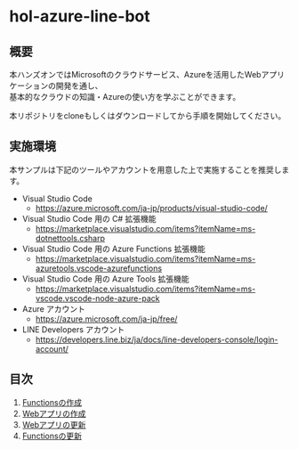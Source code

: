 # hol-azure-line-bot
## 概要
本ハンズオンではMicrosoftのクラウドサービス、Azureを活用したWebアプリケーションの開発を通し、  
基本的なクラウドの知識・Azureの使い方を学ぶことができます。  
  
本リポジトリをcloneもしくはダウンロードしてから手順を開始してください。

## 実施環境
本サンプルは下記のツールやアカウントを用意した上で実施することを推奨します。
- Visual Studio Code
    - https://azure.microsoft.com/ja-jp/products/visual-studio-code/
- Visual Studio Code 用の C# 拡張機能
    - https://marketplace.visualstudio.com/items?itemName=ms-dotnettools.csharp
- Visual Studio Code 用の Azure Functions 拡張機能
    - https://marketplace.visualstudio.com/items?itemName=ms-azuretools.vscode-azurefunctions
- Visual Studio Code 用の Azure Tools 拡張機能
    - https://marketplace.visualstudio.com/items?itemName=ms-vscode.vscode-node-azure-pack
- Azure アカウント
    - https://azure.microsoft.com/ja-jp/free/
- LINE Developers アカウント
    - https://developers.line.biz/ja/docs/line-developers-console/login-account/

## 目次
1. [Functionsの作成](./docs/functions-create)
1. [Webアプリの作成](./docs/web-create)
1. [Webアプリの更新](./docs/web-update)
1. [Functionsの更新](./docs/functions-update)
